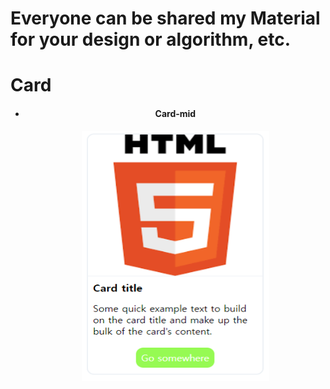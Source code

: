 # Everyone can be shared my Material for your design or algorithm, etc.

<h1>Card</h1>
<ul>
  <center>
    <li><h4>Card-mid</h4></li>
    <img src="./img/card-mid.png" width = '300' height = '400'/>
  </center>
</ul>
